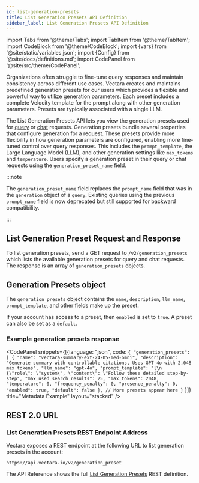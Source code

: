 ```yaml
---
id: list-generation-presets
title: List Generation Presets API Definition
sidebar_label: List Generation Presets API Definition
---
```


import Tabs from '@theme/Tabs';
import TabItem from '@theme/TabItem';
import CodeBlock from '@theme/CodeBlock';
import {vars} from '@site/static/variables.json';
import {Config} from '@site/docs/definitions.md';
import CodePanel from '@site/src/theme/CodePanel';

Organizations often struggle to fine-tune query responses and maintain 
consistency across different use cases. Vectara creates and maintains 
predefined generation presets for our users which provides a flexible and 
powerful way to utilize generation parameters. Each preset includes a 
complete Velocity template for the prompt along with other generation 
parameters. Presets are typically associated with a single LLM.

The List Generation Presets API lets you view the generation presets used for 
[query](/docs/api-reference/search-apis/search) or [chat](/docs/api-reference/chat-apis/create-chat) requests. Generation presets bundle 
several properties that configure generation for a request. These presets 
provide more flexibility in how generation parameters are configured, enabling 
more fine-tuned control over query responses. This includes the `prompt_template`, 
the Large Language Model (LLM), and other generation settings like `max_tokens` 
and `temperature`. Users specify a generation preset in their query or chat 
requests using the `generation_preset_name` field.

:::note

The `generation_preset_name` field replaces the `prompt_name` field that was in the 
`generation` object of a `query`. Existing queries using the previous 
`prompt_name` field is now deprecated but still supported for backward 
compatibility. 

:::

## List Generation Preset Request and Response

To list generation presets, send a GET request to `/v2/generation_presets` which 
lists the available generation presets for query and chat requests. The 
response is an array of `generation_presets` objects.

## Generation Presets object

The `generation_presets` object contains the `name`, `description`, `llm_name`, 
`prompt_template`, and other fields make up the preset.

If your account has access to a preset, then `enabled` is set to `true`. A preset 
can also be set as a `default`.

### Example generation presets response

<CodePanel snippets={[{language: "json", code: `{
  "generation_presets": [
    {
      "name": "vectara-summary-ext-24-05-med-omni",
      "description": "Generate summary with controllable citations, Uses GPT-4o with 2,048 max tokens",
      "llm_name": "gpt-4o",
      "prompt_template": "[\n    {\"role\": \"system\", \"content\": \"Follow these detailed step-by-step",
      "max_used_search_results": 25,
      "max_tokens": 2048,
      "temperature": 0,
      "frequency_penalty": 0,
      "presence_penalty": 0,
      "enabled": true,
      "default": false
    },
    // More presets appear here
}`
}]} title="Metadata Example" layout="stacked" />

## REST 2.0 URL

### List Generation Presets REST Endpoint Address

Vectara exposes a REST endpoint at the following URL to list generation 
presets in the account:

```
https://api.vectara.io/v2/generation_preset
```

The API Reference shows the full [List Generation Presets](/docs/rest-api/list-generation-presets) REST definition.
